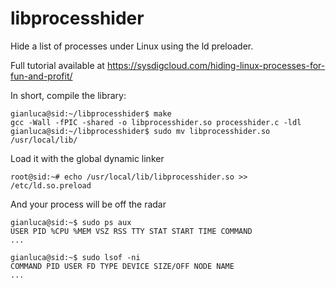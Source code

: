 libprocesshider
===============

Hide a list of processes under Linux using the ld preloader.

Full tutorial available at https://sysdigcloud.com/hiding-linux-processes-for-fun-and-profit/

In short, compile the library:

```
gianluca@sid:~/libprocesshider$ make
gcc -Wall -fPIC -shared -o libprocesshider.so processhider.c -ldl
gianluca@sid:~/libprocesshider$ sudo mv libprocesshider.so /usr/local/lib/
```

Load it with the global dynamic linker

```
root@sid:~# echo /usr/local/lib/libprocesshider.so >> /etc/ld.so.preload
```

And your process will be off the radar 

```
gianluca@sid:~$ sudo ps aux
USER PID %CPU %MEM VSZ RSS TTY STAT START TIME COMMAND
...

gianluca@sid:~$ sudo lsof -ni
COMMAND PID USER FD TYPE DEVICE SIZE/OFF NODE NAME
...
```

